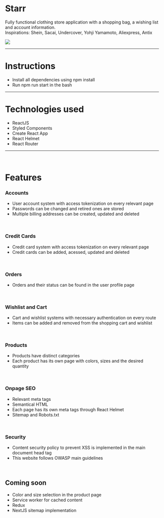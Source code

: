 # Starr

Fully functional clothing store application with a shopping bag, a wishing list and account information. <br>
Inspirations: Shein, Sacai, Undercover, Yohji Yamamoto, Aliexpress, Antix

<img src="https://i.imgur.com/LjbFnEp.png" />

<hr>

<h1> Instructions </h1>

<ul>
  <li>Install all dependencies using npm install</li>
  <li>Run npm run start in the bash</li>
</ul>

<hr>

<h1>Technologies used</h1>
<ul>
  <li>ReactJS</li>
  <li>Styled Components</li>
  <li>Create React App</li>
  <li>React Helmet</li>
  <li>React Router</li>
</ul>

<hr>

<br>
<h1>Features</h1>
<h3>Accounts</h3>
<ul>
  <li>User account system with access tokenization on every relevant page</li>
  <li>Passwords can be changed and retired ones are stored</li>
  <li>Multiple billing addresses can be created, updated and deleted</li>
</ul>
<br>
<h3>Credit Cards</h3>
<ul>
  <li>Credit card system with access tokenization on every relevant page</li>
  <li>Credit cards can be added, acessed, updated and deleted</li>
</ul>
<br>
<h3>Orders</h3>
<ul>
  <li>Orders and their status can be found in the user profile page</li>
</ul>
<br>
<h3>Wishlist and Cart</h3>
<ul>
  <li>Cart and wishlist systems with necessary authentication on every route</li>
  <li>Items can be added and removed from the shopping cart and wishlist</li>
</ul>
<br>
<h3>Products</h3>
<ul>
  <li>Products have distinct categories</li>
  <li>Each product has its own page with colors, sizes and the desired quantity</li>
</ul>
<br>
<h3>Onpage SEO</h3>
<ul>
  <li>Relevant meta tags</li>
  <li>Semantical HTML</li>
  <li>Each page has its own meta tags through React Helmet</li>
  <li>Sitemap and Robots.txt</li>
</ul>
<br>
<h3>Security</h3>
<ul>
  <li>Content security policy to prevent XSS is implemented in the main document head tag</li>
  <li>This website follows OWASP main guidelines</li>
</ul>
<br>
<h2>Coming soon</h2>
<ul>
  <li>Color and size selection in the product page</li>
  <li>Service worker for cached content</li>
  <li>Redux</li>
  <li>NextJS sitemap implementation</li>
</ul>


